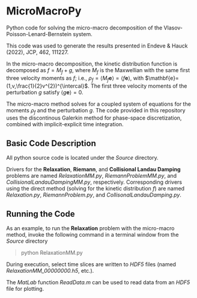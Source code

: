 # MicroMacroPy
Python code for solving the micro-macro decomposition of the Vlasov-Poisson-Lenard-Bernstein system.

This code was used to generate the results presented in Endeve &amp; Hauck (2022), JCP, 462, 111227.

In the micro-macro decomposition, the kinetic distribution function is decomposed as $f=M_{f}+g$, where $M_{f}$ is the Maxwellian with the same first three velocity moments as $f$; i.e., $\rho_{f}=\langle M_{f} \mathbf{e} \rangle=\langle f \mathbf{e} \rangle$, with $\mathbf{e}=(1,v,\frac{1}{2}v^{2})^{\intercal}$.
The first three velocity moments of the perturbation $g$ satisfy $\langle g\mathbf{e}\rangle=0$.

The micro-macro method solves for a coupled system of equations for the moments $\rho_{f}$ and the perturbation $g$.
The code provided in this repository uses the discontinous Galerkin method for phase-space discretization, combined with implicit-explicit time integration.  

## Basic Code Description

All python source code is located under the _Source_ directory.

Drivers for the __Relaxation__, __Riemann__, and __Collisional Landau Damping__ problems are named _RelaxationMM.py_, _RiemannProblemMM.py_, and _CollisionalLandauDampingMM.py_, respectively.
Corresponding drivers using the direct method (solving for the kinetic distribution $f$) are named _Relaxation.py_, _RiemannProblem.py_, and _CollisonalLandauDamping.py_.  

## Running the Code

As an example, to run the __Relaxation__ problem with the micro-macro method, invoke the following command in a terminal window from the _Source_ directory

>python RelaxationMM.py

During execution, select time slices are written to _HDF5_ files (named _RelaxationMM_00000000.h5_, etc.).

The _MatLab_ function _ReadData.m_ can be used to read data from an _HDF5_ file for plotting.  